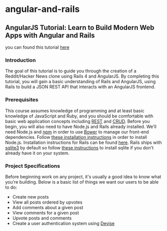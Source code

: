 # angular-and-rails

## AngularJS Tutorial: Learn to Build Modern Web Apps with Angular and Rails
you can found this tutorial [here](https://thinkster.io/angular-rails/)

### Introduction
The goal of this tutorial is to guide you through the creation of a Reddit/Hacker News clone using Rails 4 and AngularJS. By completing this tutorial, you will gain a basic understanding of Rails and AngularJS, using Rails to build a JSON REST API that interacts with an AngularJS frontend.

### Prerequisites
This course assumes knowledge of programming and at least basic knowledge of JavaScript and Ruby, and you should be comfortable with basic web application concepts including [REST](http://en.wikipedia.org/wiki/Representational_state_transfer) and [CRUD](http://en.wikipedia.org/wiki/Create,_read,_update_and_delete). Before you begin, you will also need to have Node.js and Rails already installed. We'll need Node.js and [npm](https://www.npmjs.com/) in order to use [Bower](http://bower.io/) to manage our front-end dependencies. Follow [these installation instructions](https://github.com/joyent/node/wiki/Installing-Node.js-via-package-manager) in order to install Node.js. Installation instructions for Rails can be found [here](http://railsapps.github.io/installing-rails.html). Rails ships with [sqlite3](http://www.sqlite.org/) by default so follow [these instructions](http://mislav.uniqpath.com/rails/install-sqlite3/) to install sqlite if you don't already have it on your system.

### Project Specifications
Before beginning work on any project, it's usually a good idea to know what you're building. Below is a basic list of things we want our users to be able to do:

* Create new posts
* View all posts ordered by upvotes
* Add comments about a given post
* View comments for a given post
* Upvote posts and comments
* Create a user authentication system using [Devise](https://github.com/plataformatec/devise)
